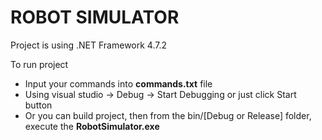 # ROBOT SIMULATOR

Project is using .NET Framework 4.7.2

To run project
- Input your commands into **commands.txt** file
- Using visual studio -> Debug -> Start Debugging or just click Start button
- Or you can build project, then from the bin/[Debug or Release] folder, execute the **RobotSimulator.exe**
